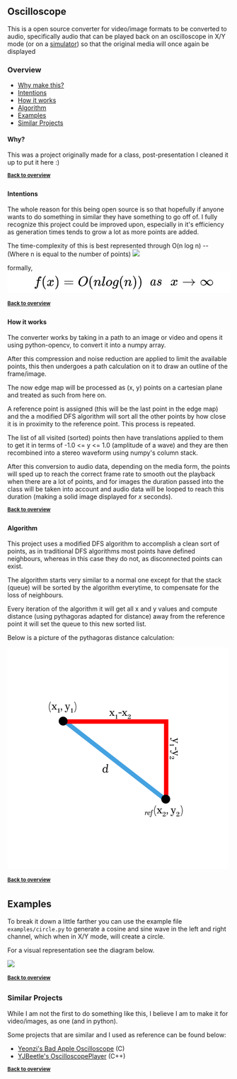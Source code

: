 ## Oscilloscope

This is a open source converter for video/image formats
to be converted to audio, specifically audio that can be played
back on an oscilloscope in X/Y mode (or on a [simulator](https://dood.al/oscilloscope/))
so that the original media will once again be displayed

### Overview
- [Why make this?](#why)
- [Intentions](#intentions)
- [How it works](#how-it-works)
- [Algorithm](#algorithm)
- [Examples](#examples)
- [Similar Projects](#similar-projects)


#### Why?

This was a project originally made for a class, post-presentation I cleaned it up to
put it here :)

<sup>[**Back to overview**](#overview)</sup>

#### Intentions

The whole reason for this being open source is so that hopefully if anyone wants to do something in similar they have something to go off of.
I fully recognize this project could be improved upon, especially in it's efficiency as generation times tends to grow a lot as more points are added.

The time-complexity of this is best represented through O(n log n)
-- (Where n is equal to the number of points)
![](https://mattjmatthias.co/content/images/big-o-chart.png)

formally,
![](examples/time_complexity.png)

<sup>[**Back to overview**](#overview)</sup>

#### How it works

The converter works by taking in a path to an image or video
and opens it using python-opencv, to convert it into a numpy array.

After this compression and noise reduction are applied to limit the available points,
this then undergoes a path calculation on it to draw an outline of the frame/image.

The now edge map will be processed as (x, y) points on a cartesian plane and treated as such
from here on.

A reference point is assigned (this will be the last point in the edge map)
and the a modified DFS algorithm will sort all the other points by how close it is
in proximity to the reference point. This process is repeated.

The list of all visited (sorted) points then have translations applied to them to get it in terms of -1.0 <= y <= 1.0
(amplitude of a wave) and they are then recombined into a stereo waveform using numpy's column stack.

After this conversion to audio data, depending on the media form, the points will sped up to reach the correct frame rate to
smooth out the playback when there are a lot of points, and for images the duration passed into the class will be taken into account
and audio data will be looped to reach this duration (making a solid image displayed for _x_ seconds).

<sup>[**Back to overview**](#overview)</sup>

#### Algorithm

This project uses a modified DFS algorithm to accomplish a clean sort of points,
as in traditional DFS algorithms most points have defined neighbours, whereas in this case they do not, as disconnected points
can exist.

The algorithm starts very similar to a normal one except for that the stack (queue)
will be sorted by the algorithm everytime, to compensate for the loss of neighbours.

Every iteration of the algorithm it will get all x and y values and compute distance (using pythagoras adapted for distance)
away from the reference point it will set the queue to this new sorted list.

Below is a picture of the pythagoras distance calculation:

![](examples/distance.png)

<sup>[**Back to overview**](#overview)</sup>

## Examples

To break it down a little farther you can use the example file `examples/circle.py` to generate a cosine and sine wave in the left and right channel,
which when in X/Y mode, will create a circle.

For a visual representation see the diagram below.

![](https://camo.githubusercontent.com/3399db6e0f1e9ee92258131bd5131031c225db4be54d56bf2cb21ec9f472c48d/68747470733a2f2f75706c6f61642e77696b696d656469612e6f72672f77696b6970656469612f636f6d6d6f6e732f622f62302f4c697373616a6f75735f666967757265735f6f6e5f6f7363696c6c6f73636f70655f25323839305f646567726565735f70686173655f73686966742532392e676966)

<sup>[**Back to overview**](#overview)</sup>

### Similar Projects

While I am not the first to do something like this, I believe I am to make it for video/images, as one (and in python).

Some projects that are similar and I used as reference can be found below:
- [Yeonzi's Bad Apple Oscilloscope](https://github.com/yeonzi/badappe_oscilloscope) (C)
- [YJBeetle's OscilloscopePlayer](https://github.com/YJBeetle/OscilloscopePlayer) (C++)

<sup>[**Back to overview**](#overview)</sup>
